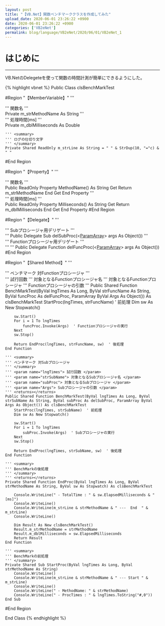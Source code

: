 ```yaml
---
layout: post
title: "【VB.Net】関数ベンチマーククラスを作成してみた"
upload_date: 2020-06-01 23:26:22 +0900
date: 2020-06-01 23:26:22 +0900
categories: ['VB2eNet']
permalink: blog/language/VB2eNet/2020/06/01/VB2eNet_1
---
```



# はじめに
***
VB.NetのDelegeteを使って関数の時間計測が簡単にできるようにした。


{% highlight vbnet %}
Public Class clsBenchMarkTest

#Region "【MemberVariable】"
    ''' <summary>
    ''' 関数名
    ''' </summary>
    Private m_strMethodName As String
    ''' <summary>
    ''' 処理時間[ms]
    ''' </summary>
    Private m_dblMilliseconds As Double

    ''' <summary>
    ''' ログの仕切り文字
    ''' </summary>
    Private Shared ReadOnly m_strLine As String = " " & StrDup(10, "="c) & " "

#End Region

#Region "【Property】"
    ''' <summary>
    ''' 関数名
    ''' </summary>
    Public ReadOnly Property MethodName() As String
        Get
            Return m_strMethodName
        End Get
    End Property
    ''' <summary>
    ''' 処理時間[ms]
    ''' </summary>
    Public ReadOnly Property Milliseconds() As String
        Get
            Return m_dblMilliseconds
        End Get
    End Property
#End Region

#Region "【Delegate】"
    ''' <summary>
    ''' Subプロシージャ用デリゲート
    ''' </summary>
    ''' <param name="args"></param>
    Public Delegate Sub delSubProc(<[ParamArray]()> args As Object())
    ''' <summary>
    ''' Functionプロシージャ用デリゲート
    ''' </summary>
    ''' <param name="args"></param>
    ''' <returns></returns>
    Public Delegate Function delFuncProc(<[ParamArray]()> args As Object())
#End Region

#Region "【Shared Method】"
    ''' <summary>
    ''' ベンチマーク 対Functionプロシージャ
    ''' </summary>
    ''' <param name="lngTimes"> 試行回数 </param>
    ''' <param name="strFuncName"> 対象となるFunctionプロシージャ名 </param>
    ''' <param name="funcProc"> 対象となるFunctionプロシージャ </param>
    ''' <param name="Args"> Functionプロシージャの引数 </param>
    ''' <returns></returns>
    Public Shared Function BenchMarkTest(ByVal lngTimes As Long, ByVal strFuncName As String, ByVal funcProc As delFuncProc, ParamArray ByVal Args As Object()) As clsBenchMarkTest
        StartProc(lngTimes, strFuncName)  ' 前処理
        Dim sw As New Stopwatch()

        sw.Start()
        For i = 1 To lngTimes
            funcProc.Invoke(Args)  ' Functionプロシージャの実行
        Next
        sw.Stop()

        Return EndProc(lngTimes, strFuncName, sw)  ' 後処理
    End Function

    ''' <summary>
    ''' ベンチマーク 対Subプロシージャ
    ''' </summary>
    ''' <param name="lngTimes"> 試行回数 </param>
    ''' <param name="strSubName"> 対象となるSubプロシージャ名 </param>
    ''' <param name="subProc"> 対象となるSubプロシージャ </param>
    ''' <param name="Args"> Subプロシージャの引数 </param>
    ''' <returns></returns>
    Public Shared Function BenchMarkTest(ByVal lngTimes As Long, ByVal strSubName As String, ByVal subProc As delSubProc, ParamArray ByVal Args As Object()) As clsBenchMarkTest
        StartProc(lngTimes, strSubName)  ' 前処理
        Dim sw As New Stopwatch()

        sw.Start()
        For i = 1 To lngTimes
            subProc.Invoke(Args)  ' Subプロシージャの実行
        Next
        sw.Stop()

        Return EndProc(lngTimes, strSubName, sw)  ' 後処理
    End Function

    ''' <summary>
    ''' BenchMarkの後処理
    ''' </summary>
    ''' <returns></returns>
    Private Shared Function EndProc(ByVal lngTimes As Long, ByVal strMethodName As String, ByVal sw As Stopwatch) As clsBenchMarkTest

        Console.WriteLine(" - TotalTime : " & sw.ElapsedMilliseconds & "[ms]")
        Console.WriteLine()
        Console.WriteLine(m_strLine & strMethodName & " ---  End  " & m_strLine)
        Console.WriteLine()

        Dim Result As New clsBenchMarkTest()
        Result.m_strMethodName = strMethodName
        Result.m_dblMilliseconds = sw.ElapsedMilliseconds
        Return Result
    End Function

    ''' <summary>
    ''' BenchMarkの前処理
    ''' </summary>
    Private Shared Sub StartProc(ByVal lngTimes As Long, ByVal strMethodName As String)
        Console.WriteLine()
        Console.WriteLine(m_strLine & strMethodName & " --- Start " & m_strLine)
        Console.WriteLine()
        Console.WriteLine(" - MethodName: " & strMethodName)
        Console.WriteLine(" - ProcTimes : " & lngTimes.ToString("#,0"))
    End Sub
#End Region

End Class
{% endhighlight %}